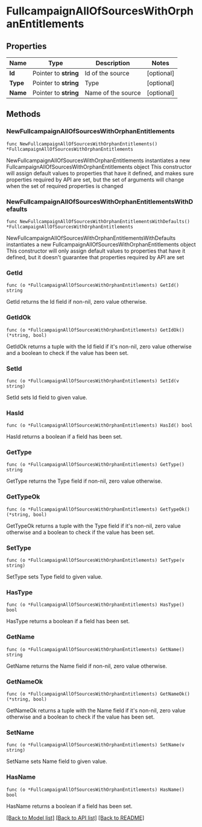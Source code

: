 # FullcampaignAllOfSourcesWithOrphanEntitlements

## Properties

Name | Type | Description | Notes
------------ | ------------- | ------------- | -------------
**Id** | Pointer to **string** | Id of the source | [optional] 
**Type** | Pointer to **string** | Type | [optional] 
**Name** | Pointer to **string** | Name of the source | [optional] 

## Methods

### NewFullcampaignAllOfSourcesWithOrphanEntitlements

`func NewFullcampaignAllOfSourcesWithOrphanEntitlements() *FullcampaignAllOfSourcesWithOrphanEntitlements`

NewFullcampaignAllOfSourcesWithOrphanEntitlements instantiates a new FullcampaignAllOfSourcesWithOrphanEntitlements object
This constructor will assign default values to properties that have it defined,
and makes sure properties required by API are set, but the set of arguments
will change when the set of required properties is changed

### NewFullcampaignAllOfSourcesWithOrphanEntitlementsWithDefaults

`func NewFullcampaignAllOfSourcesWithOrphanEntitlementsWithDefaults() *FullcampaignAllOfSourcesWithOrphanEntitlements`

NewFullcampaignAllOfSourcesWithOrphanEntitlementsWithDefaults instantiates a new FullcampaignAllOfSourcesWithOrphanEntitlements object
This constructor will only assign default values to properties that have it defined,
but it doesn't guarantee that properties required by API are set

### GetId

`func (o *FullcampaignAllOfSourcesWithOrphanEntitlements) GetId() string`

GetId returns the Id field if non-nil, zero value otherwise.

### GetIdOk

`func (o *FullcampaignAllOfSourcesWithOrphanEntitlements) GetIdOk() (*string, bool)`

GetIdOk returns a tuple with the Id field if it's non-nil, zero value otherwise
and a boolean to check if the value has been set.

### SetId

`func (o *FullcampaignAllOfSourcesWithOrphanEntitlements) SetId(v string)`

SetId sets Id field to given value.

### HasId

`func (o *FullcampaignAllOfSourcesWithOrphanEntitlements) HasId() bool`

HasId returns a boolean if a field has been set.

### GetType

`func (o *FullcampaignAllOfSourcesWithOrphanEntitlements) GetType() string`

GetType returns the Type field if non-nil, zero value otherwise.

### GetTypeOk

`func (o *FullcampaignAllOfSourcesWithOrphanEntitlements) GetTypeOk() (*string, bool)`

GetTypeOk returns a tuple with the Type field if it's non-nil, zero value otherwise
and a boolean to check if the value has been set.

### SetType

`func (o *FullcampaignAllOfSourcesWithOrphanEntitlements) SetType(v string)`

SetType sets Type field to given value.

### HasType

`func (o *FullcampaignAllOfSourcesWithOrphanEntitlements) HasType() bool`

HasType returns a boolean if a field has been set.

### GetName

`func (o *FullcampaignAllOfSourcesWithOrphanEntitlements) GetName() string`

GetName returns the Name field if non-nil, zero value otherwise.

### GetNameOk

`func (o *FullcampaignAllOfSourcesWithOrphanEntitlements) GetNameOk() (*string, bool)`

GetNameOk returns a tuple with the Name field if it's non-nil, zero value otherwise
and a boolean to check if the value has been set.

### SetName

`func (o *FullcampaignAllOfSourcesWithOrphanEntitlements) SetName(v string)`

SetName sets Name field to given value.

### HasName

`func (o *FullcampaignAllOfSourcesWithOrphanEntitlements) HasName() bool`

HasName returns a boolean if a field has been set.


[[Back to Model list]](../README.md#documentation-for-models) [[Back to API list]](../README.md#documentation-for-api-endpoints) [[Back to README]](../README.md)


